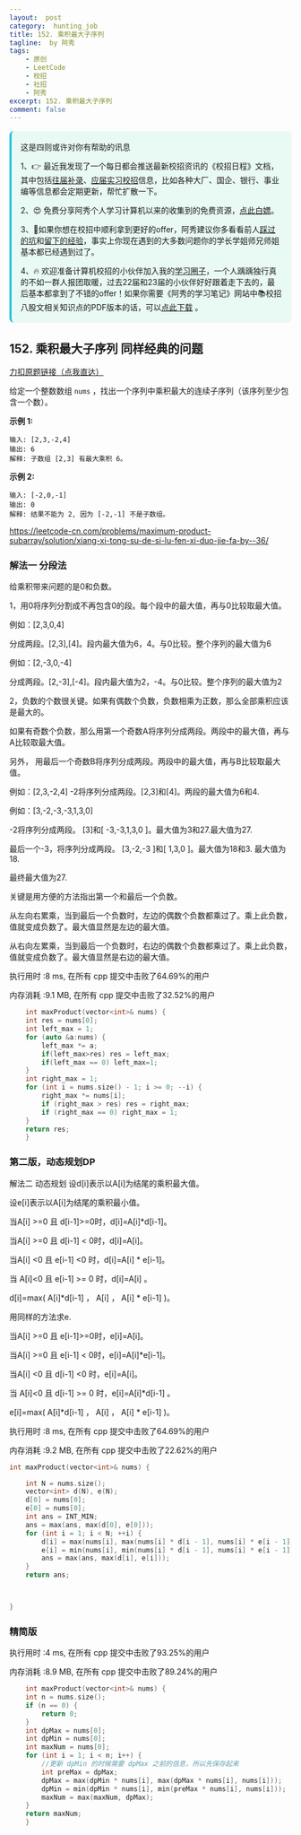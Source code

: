 ```yaml
---
layout:  post
category:  hunting_job
title: 152. 乘积最大子序列 
tagline:  by 阿秀
tags:
    - 原创
    - LeetCode
    - 校招
    - 社招
    - 阿秀
excerpt: 152. 乘积最大子序列 
comment: false
---
```






<div style="border-color: #24C6DC;
            background-color: #e9f9f3;         
            margin: 1rem 0;
        padding: .25rem 1rem;
        border-left-width: .3rem;
        border-left-style: solid;
        border-radius: .5rem;
        color: inherit;">
  <p>这是四则或许对你有帮助的讯息</p>
  <p>1、👉 最近我发现了一个每日都会推送最新校招资讯的《校招日程》文档，其中包括<a href="https://flowus.cn/ee50d5eb-3cd5-4f74-880e-95b215dd4ff2" target="_blank">往届补录</a>、<a href="https://flowus.cn/5f327c98-1e31-46c8-b86b-5ac6105e021f" target="_blank">应届实习校招</a>信息，比如各种大厂、国企、银行、事业编等信息都会定期更新，帮忙扩散一下。</p>  
  <p>2、😍
    免费分享阿秀个人学习计算机以来的收集到的免费资源，<a style="text-decoration: underline" href="/notes/07-resources/01-free/01-introduce.html" target="_blank">点此白嫖</a>。
  </p>
  <p>3、🚀如果你想在校招中顺利拿到更好的offer，阿秀建议你多看看前人<a style="text-decoration: underline" href="https://www.yuque.com/tuobaaxiu/httmmc/npg1k81zeq4wfpyz" target="_blank">踩过的坑</a>和<a style="text-decoration: underline"  target="_blank" href="https://www.yuque.com/tuobaaxiu/httmmc/gge9ppd0mbu2d3dp">留下的经验</a>，事实上你现在遇到的大多数问题你的学长学姐师兄师姐基本都已经遇到过了。
  </p>
  <p>4、🔥 欢迎准备计算机校招的小伙伴加入我的<a  style="text-decoration: underline" href="https://www.yuque.com/tuobaaxiu/httmmc/xg0otqvc17wfx4u9" target="_blank">学习圈子</a>，一个人踽踽独行真的不如一群人报团取暖，过去22届和23届的小伙伴好好跟着走下去的，最后基本都拿到了不错的offer！如果你需要《阿秀的学习笔记》网站中📚︎校招八股文相关知识点的PDF版本的话，可以<a style="text-decoration: underline" href="/notes/08-other/02-question.html#_5、如何下载阿秀的学习笔记内容pdf版本" target="_blank">点此下载</a> 。</p>   </div>




## 152. 乘积最大子序列 同样经典的问题

[力扣原题链接（点我直达）](https://leetcode-cn.com/problems/maximum-product-subarray/)

给定一个整数数组 `nums` ，找出一个序列中乘积最大的连续子序列（该序列至少包含一个数）。

**示例 1:**

```
输入: [2,3,-2,4]
输出: 6
解释: 子数组 [2,3] 有最大乘积 6。
```

**示例 2:**

```
输入: [-2,0,-1]
输出: 0
解释: 结果不能为 2, 因为 [-2,-1] 不是子数组。
```



https://leetcode-cn.com/problems/maximum-product-subarray/solution/xiang-xi-tong-su-de-si-lu-fen-xi-duo-jie-fa-by--36/





### 解法一 分段法

给乘积带来问题的是0和负数。

1，用0将序列分割成不再包含0的段。每个段中的最大值，再与0比较取最大值。

例如：[2,3,0,4]

分成两段。[2,3],[4]。段内最大值为6，4。与0比较。整个序列的最大值为6

例如：[2,-3,0,-4]

分成两段。[2,-3],[-4]。段内最大值为2，-4。与0比较。整个序列的最大值为2

2，负数的个数很关键。如果有偶数个负数，负数相乘为正数，那么全部乘积应该是最大的。

如果有奇数个负数，那么用第一个奇数A将序列分成两段。两段中的最大值，再与A比较取最大值。

另外， 用最后一个奇数B将序列分成两段。两段中的最大值，再与B比较取最大值。

例如：[2,3,-2,4]
-2将序列分成两段。[2,3]和[4]。两段的最大值为6和4.

例如：[3,-2,-3,-3,1,3,0]

-2将序列分成两段。 [3]和[ -3,-3,1,3,0 ]。最大值为3和27.最大值为27.

最后一个-3，将序列分成两段。 [3,-2,-3 ]和[ 1,3,0 ]。最大值为18和3. 最大值为18.

最终最大值为27.

关键是用方便的方法指出第一个和最后一个负数。

从左向右累乘，当到最后一个负数时，左边的偶数个负数都乘过了。乘上此负数，值就变成负数了。最大值显然是左边的最大值。

从右向左累乘，当到最后一个负数时，右边的偶数个负数都乘过了。乘上此负数，值就变成负数了。最大值显然是右边的最大值。





执行用时 :8 ms, 在所有 cpp 提交中击败了64.69%的用户

内存消耗 :9.1 MB, 在所有 cpp 提交中击败了32.52%的用户





```c++
    int maxProduct(vector<int>& nums) {
	int res = nums[0];
	int left_max = 1;
	for (auto &a:nums) {
		left_max *= a;
		if(left_max>res) res = left_max;
		if(left_max == 0) left_max=1;
	}
	int right_max = 1;
	for (int i = nums.size() - 1; i >= 0; --i) {
		right_max *= nums[i];
		if (right_max > res) res = right_max;
		if (right_max == 0) right_max = 1;
	}
	return res;
    }
```





### 第二版，动态规划DP

解法二 动态规划
设d[i]表示以A[i]为结尾的乘积最大值。

设e[i]表示以A[i]为结尾的乘积最小值。

当A[i] >=0 且 d[i-1]>=0时，d[i]=A[i]*d[i-1]。

当A[i] >=0 且 d[i-1] < 0时，d[i]=A[i]。

当A[i] <0 且 e[i-1] <0 时，d[i]=A[i] * e[i-1]。

当 A[i]<0 且 e[i-1] >= 0 时，d[i]=A[i] 。

d[i]=max( A[i]*d[i-1] ， A[i] ， A[i] * e[i-1] )。

用同样的方法求e.

当A[i] >=0 且 e[i-1]>=0时，e[i]=A[i]。

当A[i] >=0 且 e[i-1] < 0时，e[i]=A[i]*e[i-1]。

当A[i] <0 且 d[i-1] <0 时，e[i]=A[i]。

当 A[i]<0 且 d[i-1] >= 0 时，e[i]=A[i]*d[i-1] 。

e[i]=max( A[i]*d[i-1] ， A[i] ， A[i] * e[i-1] )。





执行用时 :8 ms, 在所有 cpp 提交中击败了64.69%的用户

内存消耗 :9.2 MB, 在所有 cpp 提交中击败了22.62%的用户



```c++
int maxProduct(vector<int>& nums) {

	int N = nums.size();
	vector<int> d(N), e(N);
	d[0] = nums[0];
	e[0] = nums[0];
	int ans = INT_MIN;
	ans = max(ans, max(d[0], e[0]));
	for (int i = 1; i < N; ++i) {
		d[i] = max(nums[i], max(nums[i] * d[i - 1], nums[i] * e[i - 1]));
		e[i] = min(nums[i], min(nums[i] * d[i - 1], nums[i] * e[i - 1]));
		ans = max(ans, max(d[i], e[i]));
	}
	return ans;



}
```





### 精简版

执行用时 :4 ms, 在所有 cpp 提交中击败了93.25%的用户

内存消耗 :8.9 MB, 在所有 cpp 提交中击败了89.24%的用户

```c++
    int maxProduct(vector<int>& nums) {
	int n = nums.size();
	if (n == 0) {
		return 0;
	}
	int dpMax = nums[0];
	int dpMin = nums[0];
	int maxNum = nums[0];
	for (int i = 1; i < n; i++) {
		//更新 dpMin 的时候需要 dpMax 之前的信息，所以先保存起来
		int preMax = dpMax;
		dpMax = max(dpMin * nums[i], max(dpMax * nums[i], nums[i]));
		dpMin = min(dpMin * nums[i], min(preMax * nums[i], nums[i]));
		maxNum = max(maxNum, dpMax);
	}
	return maxNum;
    }
```

<p id="最大正方形"></p>



